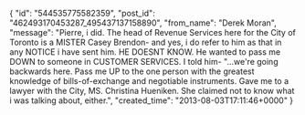  {
   "id": "544535775582359",
   "post_id": "462493170453287_495437137158890",
   "from_name": "Derek Moran",
   "message": "Pierre, i did. The head of Revenue Services here for the City of Toronto is a MISTER Casey Brendon- and yes, i do refer to him as that in any NOTICE i have sent him. HE DOESNT KNOW. He wanted to pass me DOWN to someone in CUSTOMER SERVICES. I told him- \"...we're going backwards here. Pass me UP to the one person with the greatest knowledge of bills-of-exchange and negotiable instruments. Gave me to a lawyer with the City, MS. Christina Hueniken. She claimed not to know what i was talking about, either.",
   "created_time": "2013-08-03T17:11:46+0000"
 }
